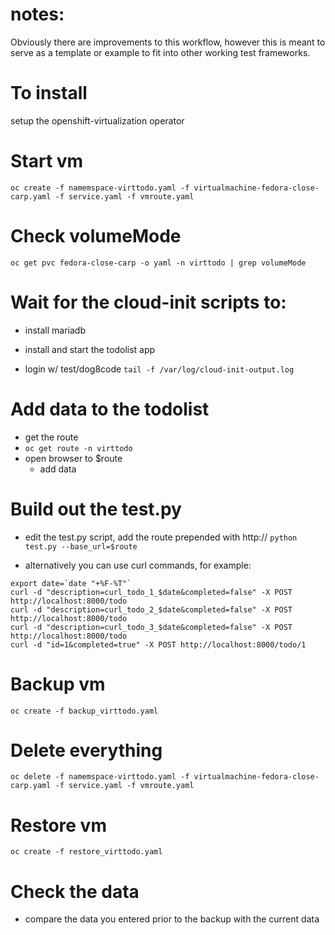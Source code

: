 # notes:
Obviously there are improvements to this workflow, however this is meant to
serve as a template or example to fit into other working test frameworks.

# To install
setup the openshift-virtualization operator

# Start vm
`oc create -f namemspace-virttodo.yaml -f virtualmachine-fedora-close-carp.yaml -f service.yaml -f vmroute.yaml`

# Check volumeMode
`oc get pvc fedora-close-carp -o yaml -n virttodo | grep volumeMode`

# Wait for the cloud-init scripts to:
* install mariadb
* install and start the todolist app

* login w/ test/dog8code
`tail -f /var/log/cloud-init-output.log`

# Add data to the todolist
* get the route
* `oc get route -n virttodo`
* open browser to $route
  * add data

# Build out the test.py
* edit the test.py script, add the route prepended with http://
`python test.py --base_url=$route`

* alternatively you can use curl commands, for example:
```
export date=`date "+%F-%T"`
curl -d "description=curl_todo_1_$date&completed=false" -X POST http://localhost:8000/todo
curl -d "description=curl_todo_2_$date&completed=false" -X POST http://localhost:8000/todo
curl -d "description=curl_todo_3_$date&completed=false" -X POST http://localhost:8000/todo
curl -d "id=1&completed=true" -X POST http://localhost:8000/todo/1
```

# Backup vm
`oc create -f backup_virttodo.yaml`

# Delete everything
`oc delete -f namemspace-virttodo.yaml -f virtualmachine-fedora-close-carp.yaml -f service.yaml -f vmroute.yaml`

# Restore vm
`oc create -f restore_virttodo.yaml`

# Check the data
* compare the data you entered prior to the backup with the current data
